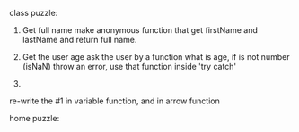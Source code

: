 class puzzle:
1. Get full name
make anonymous function that get firstName and lastName and return full name. 

2. Get the user age
ask the user by a function what is age, if is not number (isNaN) throw an error,
use that function inside 'try catch'

3. 
re-write the #1 in variable function, and in arrow function


home puzzle:

